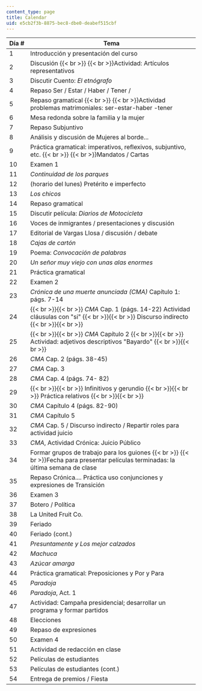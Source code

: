 ```yaml
---
content_type: page
title: Calendar
uid: e5cb2f3b-8875-bec8-dbe0-deabef515cbf
---
```


| Día # | Tema |
| --- | --- |
| 1 | Introducción y presentación del curso |
| 2 | Discusión  {{< br >}}  {{< br >}}Actividad: Artículos representativos |
| 3 | Discutir Cuento: _El etnógrafo_ |
| 4 | Repaso Ser / Estar / Haber / Tener / |
| 5 | Repaso gramatical  {{< br >}}  {{< br >}}Actividad problemas matrimoniales: ser-estar-haber -tener |
| 6 | Mesa redonda sobre la familia y la mujer |
| 7 | Repaso Subjuntivo |
| 8 | Análisis y discusión de Mujeres al borde... |
| 9 | Práctica gramatical: imperativos, reflexivos, subjuntivo, etc.  {{< br >}}  {{< br >}}Mandatos / Cartas |
| 10 | Examen 1 |
| 11 | _Continuidad de los parques_ |
| 12 | (horario del lunes) Pretérito e imperfecto |
| 13 | _Los chicos_ |
| 14 | Repaso gramatical |
| 15 | Discutir película: _Diarios de Motocicleta_ |
| 16 | Voces de inmigrantes / presentaciones y discusión |
| 17 | Editorial de Vargas Llosa / discusión / debate |
| 18 | _Cajas de cartón_ |
| 19 | Poema: _Convocación de palabras_ |
| 20 | _Un señor muy viejo con unas alas enormes_ |
| 21 | Práctica gramatical |
| 22 | Examen 2 |
| 23 | _Crónica de una muerte anunciada (CMA)_ Capítulo 1: págs. 7-14 |
| 24 |  {{< br >}}{{< br >}} _CMA_ Cap. 1 (págs. 14-22) Actividad cláusulas con "si" {{< br >}}{{< br >}} Discurso indirecto {{< br >}}{{< br >}}  |
| 25 |  {{< br >}}{{< br >}} _CMA_ Capítulo 2 {{< br >}}{{< br >}} Actividad: adjetivos descriptivos "Bayardo" {{< br >}}{{< br >}}  |
| 26 | _CMA_ Cap. 2 (págs. 38-45) |
| 27 | _CMA_ Cap. 3 |
| 28 | _CMA_ Cap. 4 (págs. 74- 82) |
| 29 |  {{< br >}}{{< br >}} Infinitivos y gerundio {{< br >}}{{< br >}} Práctica relativos {{< br >}}{{< br >}}  |
| 30 | _CMA_ Capítulo 4 (págs. 82-90) |
| 31 | _CMA_ Capítulo 5 |
| 32 | _CMA_ Cap. 5 / Discurso indirecto / Repartir roles para actividad juicio |
| 33 | _CMA_, Actividad Crónica: Juicio Público |
| 34 | Formar grupos de trabajo para los guiones  {{< br >}}  {{< br >}}Fecha para presentar películas terminadas: la última semana de clase |
| 35 | Repaso Crónica.... Práctica uso conjunciones y expresiones de Transición |
| 36 | Examen 3 |
| 37 | Botero / Política |
| 38 | La United Fruit Co. |
| 39 | Feriado |
| 40 | Feriado (cont.) |
| 41 | _Presuntamente y Los mejor calzados_ |
| 42 | _Machuca_ |
| 43 | _Azúcar amarga_ |
| 44 | Práctica gramatical: Preposiciones y Por y Para |
| 45 | _Paradoja_ |
| 46 | _Paradoja_, Act. 1 |
| 47 | Actividad: Campaña presidencial; desarrollar un programa y formar partidos |
| 48 | Elecciones |
| 49 | Repaso de expresiones |
| 50 | Examen 4 |
| 51 | Actividad de redacción en clase |
| 52 | Películas de estudiantes |
| 53 | Películas de estudiantes (cont.) |
| 54 | Entrega de premios / Fiesta